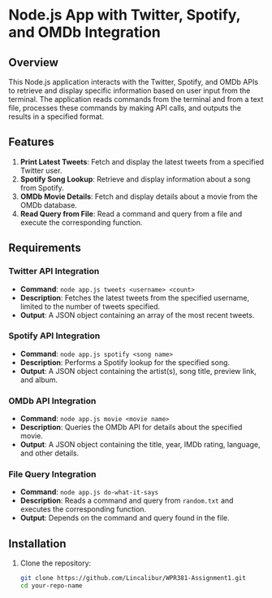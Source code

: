 # Node.js App with Twitter, Spotify, and OMDb Integration

## Overview

This Node.js application interacts with the Twitter, Spotify, and OMDb APIs to retrieve and display specific information based on user input from the terminal. The application reads commands from the terminal and from a text file, processes these commands by making API calls, and outputs the results in a specified format.

## Features

1. **Print Latest Tweets**: Fetch and display the latest tweets from a specified Twitter user.
2. **Spotify Song Lookup**: Retrieve and display information about a song from Spotify.
3. **OMDb Movie Details**: Fetch and display details about a movie from the OMDb database.
4. **Read Query from File**: Read a command and query from a file and execute the corresponding function.

## Requirements

### Twitter API Integration

- **Command**: `node app.js tweets <username> <count>`
- **Description**: Fetches the latest tweets from the specified username, limited to the number of tweets specified.
- **Output**: A JSON object containing an array of the most recent tweets.

### Spotify API Integration

- **Command**: `node app.js spotify <song name>`
- **Description**: Performs a Spotify lookup for the specified song.
- **Output**: A JSON object containing the artist(s), song title, preview link, and album.

### OMDb API Integration

- **Command**: `node app.js movie <movie name>`
- **Description**: Queries the OMDb API for details about the specified movie.
- **Output**: A JSON object containing the title, year, IMDb rating, language, and other details.

### File Query Integration

- **Command**: `node app.js do-what-it-says`
- **Description**: Reads a command and query from `random.txt` and executes the corresponding function.
- **Output**: Depends on the command and query found in the file.

## Installation

1. Clone the repository:
   ```sh
   git clone https://github.com/Lincalibur/WPR381-Assignment1.git
   cd your-repo-name

